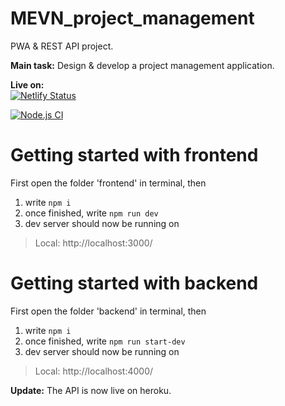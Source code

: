 # MEVN_project_management
PWA &amp; REST API project.

**Main task:** 
Design &amp; develop a project management application. 
  
**Live on:** <br>
[![Netlify Status](https://api.netlify.com/api/v1/badges/c332601d-caac-4285-8636-1be7bb08867e/deploy-status)](https://traello.netlify.app/)
  
[![Node.js CI](https://github.com/ChristinaJancy/MEVN_project_management/actions/workflows/node.js.yml/badge.svg)](https://github.com/ChristinaJancy/MEVN_project_management/actions/workflows/node.js.yml)
    

# Getting started with frontend
First open the folder 'frontend' in terminal, then
1. write `npm i`
2. once finished, write `npm run dev`
3. dev server should now be running on
  > Local: http://localhost:3000/
 
 # Getting started with backend
First open the folder 'backend' in terminal, then
1. write `npm i`
2. once finished, write `npm run start-dev`
3. dev server should now be running on
  > Local: http://localhost:4000/

**Update:**
The API is now live on heroku. 
